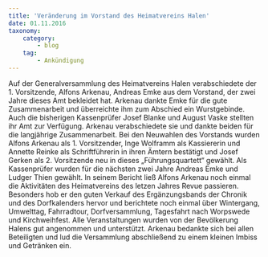 ```yaml
---
title: 'Veränderung im Vorstand des Heimatvereins Halen'
date: 01.11.2016
taxonomy:
    category:
        - blog
    tag:
        - Ankündigung
---
```


Auf der Generalversammlung des Heimatvereins Halen verabschiedete der 1. Vorsitzende, Alfons Arkenau, Andreas Emke aus dem Vorstand, der zwei Jahre dieses Amt bekleidet hat. Arkenau dankte Emke für die gute Zusammenarbeit und überreichte ihm zum Abschied ein Wurstgebinde. Auch die bisherigen Kassenprüfer Josef Blanke und August Vaske stellten ihr Amt zur Verfügung. Arkenau verabschiedete sie und dankte beiden für die langjährige Zusammenarbeit.
Bei den Neuwahlen des Vorstands wurden Alfons Arkenau als 1. Vorsitzender, Inge Wolframm als Kassiererin und Annette Reinke als Schriftführerin in ihren Ämtern bestätigt und Josef Gerken als 2. Vorsitzende neu in dieses „Führungsquartett“ gewählt. Als Kassenprüfer wurden für die nächsten zwei Jahre Andreas Emke und Ludger Thien gewählt.
In seinem Bericht ließ Alfons Arkenau noch einmal die Aktivitäten des Heimatvereins des letzen Jahres Revue passieren. Besonders hob er den guten Verkauf des Ergänzungsbands der Chronik und des Dorfkalenders hervor und berichtete noch einmal über Wintergang, Umwelttag, Fahrradtour, Dorfversammlung, Tagesfahrt nach Worpswede und Kirchweihfest. Alle Veranstaltungen wurden von der Bevölkerung Halens gut angenommen und unterstützt. Arkenau bedankte sich bei allen Beteiligten und lud die Versammlung abschließend zu einem kleinen Imbiss und Getränken ein.